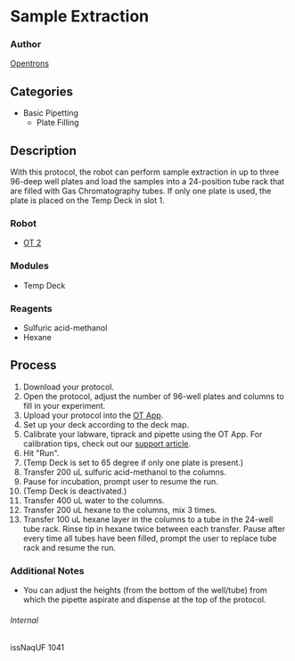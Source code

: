 # Sample Extraction

### Author
[Opentrons](http://www.opentrons.com/)

## Categories
* Basic Pipetting
    * Plate Filling

## Description
With this protocol, the robot can perform sample extraction in up to three 96-deep well plates and load the samples into a 24-position tube rack that are filled with Gas Chromatography tubes. If only one plate is used, the plate is placed on the Temp Deck in slot 1.

### Robot
* [OT 2](https://opentrons.com/ot-2)

### Modules
* Temp Deck

### Reagents
* Sulfuric acid-methanol
* Hexane

## Process
1. Download your protocol.
2. Open the protocol, adjust the number of 96-well plates and columns to fill in your experiment.
3. Upload your protocol into the [OT App](https://opentrons.com/ot-app).
4. Set up your deck according to the deck map.
5. Calibrate your labware, tiprack and pipette using the OT App. For calibration tips, check out our [support article](https://support.opentrons.com/ot-2/getting-started-software-setup/deck-calibration).
6. Hit "Run".
7. (Temp Deck is set to 65 degree if only one plate is present.)
8. Transfer 200 uL sulfuric acid-methanol to the columns.
9. Pause for incubation, prompt user to resume the run.
10. (Temp Deck is deactivated.)
11. Transfer 400 uL water to the columns.
12. Transfer 200 uL hexane to the columns, mix 3 times.
13. Transfer 100 uL hexane layer in the columns to a tube in the 24-well tube rack. Rinse tip in hexane twice between each transfer. Pause after every time all tubes have been filled, prompt the user to replace tube rack and resume the run.

### Additional Notes
* You can adjust the heights (from the bottom of the well/tube) from which the pipette aspirate and dispense at the top of the protocol.

###### Internal
issNaqUF
1041
